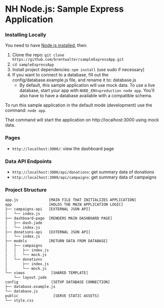 NH Node.js: Sample Express Application
=========



### Installing Locally
You need to have [Node.js installed](http://nodejs.org), then:

1. Clone the repo: `git clone https://github.com/brentwalter/sampleExpressApp.git`
2. `cd sampleExpressApp`
3. Install project dependencies: `npm install` (use sudo if necessary)
4. If you want to connect to a database, fill out the config/database.example.js file, and rename it to: database.js
    - By default, this sample application will use mock data. To use a live database, start your app with `NODE_ENV=production node app`. You'll also have to have a database available with a compatible schema.


To run this sample application in the default mode (development) use the command: `node app`.

That command will start the application on http://localhost:3000 using mock data.

### Pages
- `http://localhost:3000/`: view the dashboard page

### Data API Endpoints
- `http://localhost:3000/api/donations`: get summary data of donations
- `http://localhost:3000/api/campaigns`: get summary data of campaigns

### Project Structure
````bash
app.js              [MAIN FILE THAT INITIALIZES APPLICATION]
app                 [HOLDS THE MAIN APPLICATION LOGIC]
├── campaigns-api   [EXTERNAL JSON API]
│   └── index.js
├── dashboard-page  [RENDERS MAIN DASHBOARD PAGE]
│   ├── dash.jade
│   └── index.js
├── donations-api   [EXTERNAL JSON API]
│   └── index.js
├── models          [RETURN DATA FROM DATABASE]
│   ├── campaigns
│   │   ├── index.js
│   │   └── mock.js
│   └── donations
│       ├── index.js
│       └── mock.js
└── views            [SHARED TEMPLATE]
    └── layout.jade
config               [SETUP DATABASE CONNECTION]
├── database.example.js
└── database.js
public                [SERVE STATIC ASSETS]
└── style.css
````
